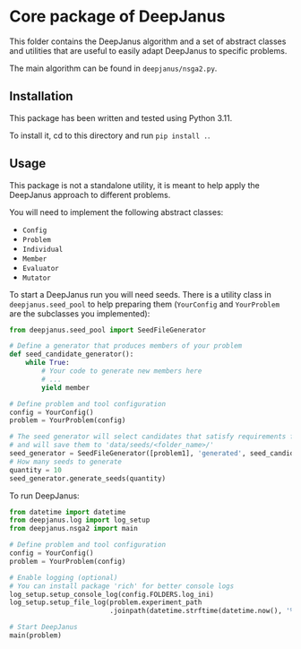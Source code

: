 # Core package of DeepJanus
This folder contains the DeepJanus algorithm and a set of abstract classes and utilities 
that are useful to easily adapt DeepJanus to specific problems.

The main algorithm can be found in `deepjanus/nsga2.py`.

## Installation
This package has been written and tested using Python 3.11.

To install it, cd to this directory and run `pip install .`.

## Usage
This package is not a standalone utility, it is meant to help apply the DeepJanus approach 
to different problems.

You will need to implement the following abstract classes:
- `Config`
- `Problem`
- `Individual`
- `Member`
- `Evaluator`
- `Mutator`

To start a DeepJanus run you will need seeds. There is a utility class in `deepjanus.seed_pool` to help preparing them 
(`YourConfig` and `YourProblem` are the subclasses you implemented):
```python
from deepjanus.seed_pool import SeedFileGenerator

# Define a generator that produces members of your problem
def seed_candidate_generator():
    while True:
        # Your code to generate new members here
        # ...
        yield member

# Define problem and tool configuration
config = YourConfig()
problem = YourProblem(config)

# The seed generator will select candidates that satisfy requirements for all given problems (you can pass more than one)
# and will save them to 'data/seeds/<folder_name>/'
seed_generator = SeedFileGenerator([problem1], 'generated', seed_candidate_generator())
# How many seeds to generate
quantity = 10
seed_generator.generate_seeds(quantity)
```

To run DeepJanus:
```python
from datetime import datetime
from deepjanus.log import log_setup
from deepjanus.nsga2 import main

# Define problem and tool configuration
config = YourConfig()
problem = YourProblem(config)

# Enable logging (optional)
# You can install package 'rich' for better console logs
log_setup.setup_console_log(config.FOLDERS.log_ini)
log_setup.setup_file_log(problem.experiment_path
                         .joinpath(datetime.strftime(datetime.now(), '%d-%m-%Y_%H-%M-%S') + '.log'))

# Start DeepJanus
main(problem)
```
